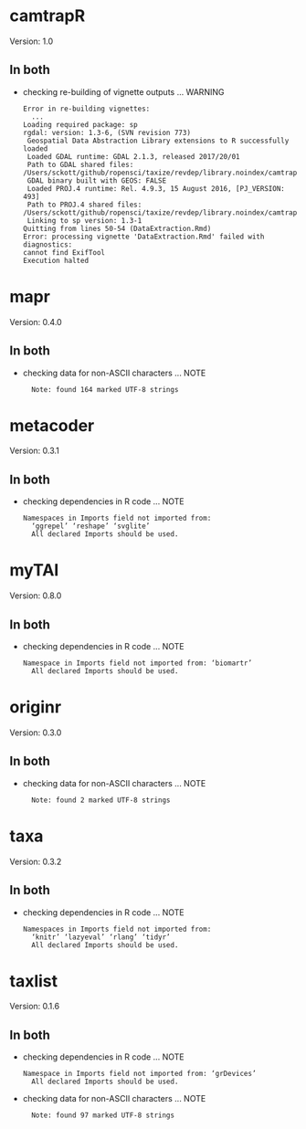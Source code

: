 # camtrapR

Version: 1.0

## In both

*   checking re-building of vignette outputs ... WARNING
    ```
    Error in re-building vignettes:
      ...
    Loading required package: sp
    rgdal: version: 1.3-6, (SVN revision 773)
     Geospatial Data Abstraction Library extensions to R successfully loaded
     Loaded GDAL runtime: GDAL 2.1.3, released 2017/20/01
     Path to GDAL shared files: /Users/sckott/github/ropensci/taxize/revdep/library.noindex/camtrapR/rgdal/gdal
     GDAL binary built with GEOS: FALSE 
     Loaded PROJ.4 runtime: Rel. 4.9.3, 15 August 2016, [PJ_VERSION: 493]
     Path to PROJ.4 shared files: /Users/sckott/github/ropensci/taxize/revdep/library.noindex/camtrapR/rgdal/proj
     Linking to sp version: 1.3-1 
    Quitting from lines 50-54 (DataExtraction.Rmd) 
    Error: processing vignette 'DataExtraction.Rmd' failed with diagnostics:
    cannot find ExifTool
    Execution halted
    ```

# mapr

Version: 0.4.0

## In both

*   checking data for non-ASCII characters ... NOTE
    ```
      Note: found 164 marked UTF-8 strings
    ```

# metacoder

Version: 0.3.1

## In both

*   checking dependencies in R code ... NOTE
    ```
    Namespaces in Imports field not imported from:
      ‘ggrepel’ ‘reshape’ ‘svglite’
      All declared Imports should be used.
    ```

# myTAI

Version: 0.8.0

## In both

*   checking dependencies in R code ... NOTE
    ```
    Namespace in Imports field not imported from: ‘biomartr’
      All declared Imports should be used.
    ```

# originr

Version: 0.3.0

## In both

*   checking data for non-ASCII characters ... NOTE
    ```
      Note: found 2 marked UTF-8 strings
    ```

# taxa

Version: 0.3.2

## In both

*   checking dependencies in R code ... NOTE
    ```
    Namespaces in Imports field not imported from:
      ‘knitr’ ‘lazyeval’ ‘rlang’ ‘tidyr’
      All declared Imports should be used.
    ```

# taxlist

Version: 0.1.6

## In both

*   checking dependencies in R code ... NOTE
    ```
    Namespace in Imports field not imported from: ‘grDevices’
      All declared Imports should be used.
    ```

*   checking data for non-ASCII characters ... NOTE
    ```
      Note: found 97 marked UTF-8 strings
    ```

